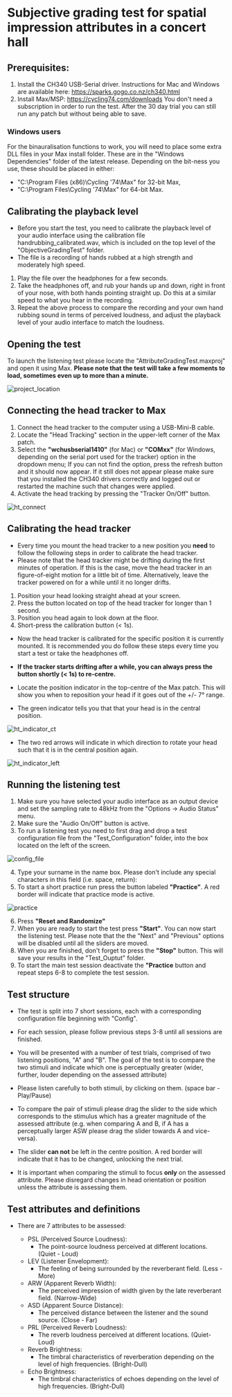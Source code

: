 # Subjective grading test for spatial impression attributes in a concert hall

## Prerequisites:

1. Install the CH340 USB-Serial driver. Instructions for Mac and Windows are available here: https://sparks.gogo.co.nz/ch340.html
2. Install Max/MSP: https://cycling74.com/downloads You don't need a subscription in order to run the test. After the 30 day trial you can still run any patch but without being able to save.

### Windows users

For the binauralisation functions to work, you will need to place some extra DLL files in your Max install folder. These are in the "Windows Dependencies" folder of the latest release. Depending on the bit-ness you use, these should be placed in either:

 * "C:\Program Files (x86)\Cycling '74\Max" for 32-bit Max,
 * "C:\Program Files\Cycling '74\Max" for 64-bit Max.


## Calibrating the playback level
- Before you start the test, you need to calibrate the playback level of your audio interface using the calibration file handrubbing_calibrated.wav, which is included on the top level of the "ObjectiveGradingTest" folder.
- The file is a recording of hands rubbed at a high strength and moderately high speed.

1. Play the file over the headphones for a few seconds.
2. Take the headphones off, and rub your hands up and down, right in front of your nose, with both hands pointing straight up. Do this at a similar speed to what you hear in the recording.
3. Repeat the above process to compare the recording and your own hand rubbing sound in terms of perceived loudness, and adjust the playback level of your audio interface to match the loudness.

## Opening the test

To launch the listening test please locate the "AttributeGradingTest.maxproj" and open it using Max. **Please note that the test will take a few moments to load, sometimes even up to more than a minute.**


![project_location](docs/project_location.png)


## Connecting the head tracker to Max

1. Connect the head tracker to the computer using a USB-Mini-B cable.
2. Locate the "Head Tracking" section in the upper-left corner of the Max patch.
3. Select the **"wchusbserial1410"** (for Mac) or **"COMxx"** (for Windows, depending on the serial port used for the tracker) option in the dropdown menu; If you can not find the option, press the refresh button and it should now appear. If it still does not appear please make sure that you installed the CH340 drivers correctly and logged out or restarted the machine such that changes were applied.
4. Activate the head tracking by pressing the "Tracker On/Off" button.

![ht_connect](docs/ht_connect.png)


## Calibrating the head tracker

- Every time you mount the head tracker to a new position you **need** to follow the following steps in order to calibrate the head tracker.
- Please note that the head tracker might be drifting during the first minutes of operation. If this is the case, move the head tracker in an figure-of-eight motion for a little bit of time. Alternatively, leave the tracker powered on for a while until it no longer drifts.

1. Position your head looking straight ahead at your screen.
2. Press the button located on top of the head tracker for longer than 1 second.
3. Position you head again to look down at the floor.
4. Short-press the calibration button (< 1s).

- Now the head tracker is calibrated for the specific position it is currently mounted. It is recommended you do follow these steps every time you start a test or take the headphones off.

* **If the tracker starts drifting after a while, you can always press the button shortly (< 1s) to re-centre.**

- Locate the position indicator in the top-centre of the Max patch. This will show you when to reposition your head if it goes out of the +/- 7° range.

- The green indicator tells you that that your head is in the central position.

![ht_indicator_ct](docs/ht_indicator_ct.png)

- The two red arrows will indicate in which direction to rotate your head such that it is in the central position again.

![ht_indicator_left](docs/ht_indicator_left.png)


## Running the listening test

1. Make sure you have selected your audio interface as an output device and set the sampling rate to 48kHz from the "Options -> Audio Status" menu.
2. Make sure the "Audio On/Off" button is active.
3. To run a listening test you need to first drag and drop a test configuration file from the "Test_Configuration" folder, into the box located on the left of the screen.

![config_file](docs/config_file.png)

4. Type your surname in the name box. Please don't include any special characters in this field (i.e. space, return):
5. To start a short practice run press the button labeled  **"Practice"**. A red border will indicate that practice mode is active.

![practice](docs/practice.png)

6. Press **"Reset and Randomize"**
7. When you are ready to start the test press **"Start"**. You can now start the listening test. Please note that the the "Next" and "Previous" options will be disabled until all the sliders are moved.
8. When you are finished, don't forget to press the **"Stop"** button. This will save your results in the "Test_Ouptut" folder.
9. To start the main test session deactivate the **"Practice** button and repeat steps 6-8 to complete the test session.

## Test structure

- The test is split into 7 short sessions, each with a corresponding configuration file beginning with "Config".
- For each session, please follow previous steps 3-8 until all sessions are finished.

- You will be presented with a number of test trials, comprised of two listening positions, "A" and "B". The goal of the test is to compare the two stimuli and indicate which one is perceptually greater (wider, further, louder depending on the assessed attribute)
- Please listen carefully to both stimuli, by clicking on them. (space bar - Play/Pause)
- To compare the pair of stimuli please drag the slider to the side which corresponds to the stimulus which has a greater magnitude of the assessed attribute (e.g. when comparing A and B, if A has a perceptually larger ASW please drag the slider towards A and vice-versa).
- The slider **can not** be left in the centre position. A red border will indicate that it has to be changed, unlocking the next trial.

-  It is important when comparing the stimuli to focus **only** on the assessed attribute. Please disregard changes in head orientation or position unless the attribute is assessing them.

## Test attributes and definitions

- There are 7 attributes to be assessed:

  * PSL (Perceived Source Loudness):
    - The point-source loudness perceived at different locations. (Quiet - Loud)
  * LEV (Listener Envelopment):
    - The feeling of being surrounded by the reverberant field. (Less - More)
  * ARW (Apparent Reverb Width):
    - The perceived impression of width given by the late reverberant field. (Narrow-Wide)
  * ASD (Apparent Source Distance):
    - The perceived distance between the listener and the sound source. (Close - Far)
  * PRL (Perceived Reverb Loudness):
    - The reverb loudness perceived at different locations.	(Quiet-Loud)
  * Reverb Brightness:
    - The timbral characteristics of reverberation depending on the level of high frequencies.	(Bright-Dull)
  * Echo Brightness:
    - The timbral characteristics of echoes depending on the level of high frequencies. (Bright-Dull)

